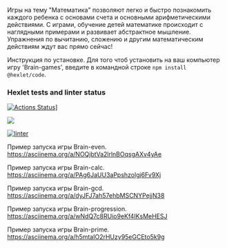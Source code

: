 <p>
Игры на тему "Математика" позволяют легко и быстро познакомить каждого ребенка с основами счета и основными арифметическими действиями. С играми, обучение детей математике происходит с наглядными примерами и развивает абстрактное мышление. Упражнения по вычитанию, сложению и другим математическим действиям ждут вас прямо сейчас!</p>

Инструкция по установке.
Для того чтоб установить на ваш компьютер игру 'Brain-games', введите в командной строке ```npm install @hexlet/code```.

### Hexlet tests and linter status

[![Actions Status](https://github.com/Luce62006/frontend-project-lvl1/workflows/hexlet-check/badge.svg)](https://github.com/Luce62006/frontend-project-lvl1/actions)]

<a href="https://codeclimate.com/github/Luce62006/frontend-project-lvl1/maintainability"><img src="https://api.codeclimate.com/v1/badges/fec0e1c21b59fa4a9e1c/maintainability" /></a>

[![linter](<https://github.com/Luce62006/frontend-project-lvl1/workflows/linter/badge.svg>)](<https://github.com/Luce62006/frontend-project-lvl1/workflows/linter/badge.svg>)


  
Пример запуска игры Brain-even.  <https://asciinema.org/a/NOQjbtVa2lrlnBOqsgAXv4yAe>

Пример запуска игры Brain-calc.  <https://asciinema.org/a/PAg6JaUU3aPpshzolgj6Fv9Xj>

Пример запуска игры Brain-gcd.  <https://asciinema.org/a/dyJFJ7ah57ehbMSCNYPejjN38>

Пример запуска игры Brain-progression.  <https://asciinema.org/a/wNdQ7c8RUio9eKf4IKsMeHESJ>

Пример запуска игры Brain-prime.  <https://asciinema.org/a/h5mtaIO2rHUzy95eGCEto5k9g>
